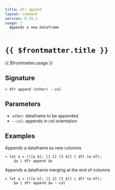 ```yaml
---
title: dfr append
layout: command
version: 0.59.1
usage: |
  Appends a new dataframe
---
```


# `{{ $frontmatter.title }}`

<div style='white-space: pre-wrap;'>{{ $frontmatter.usage }}</div>

## Signature

`> dfr append (other) --col`

## Parameters

- `other`: dataframe to be appended
- `--col`: appends in col orientation

## Examples

Appends a dataframe as new columns

```shell
> let a = ([[a b]; [1 2] [3 4]] | dfr to-df);
    $a | dfr append $a
```

Appends a dataframe merging at the end of columns

```shell
> let a = ([[a b]; [1 2] [3 4]] | dfr to-df);
    $a | dfr append $a --col
```
